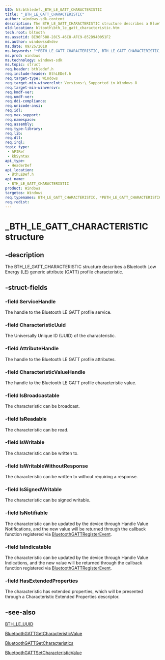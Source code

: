 ```yaml
---
UID: NS:bthledef._BTH_LE_GATT_CHARACTERISTIC
title: "_BTH_LE_GATT_CHARACTERISTIC"
author: windows-sdk-content
description: The BTH_LE_GATT_CHARACTERISTIC structure describes a Bluetooth Low Energy (LE) generic attribute (GATT) profile characteristic.
old-location: bltooth\bth_le_gatt_characteristic.htm
tech.root: bltooth
ms.assetid: BE96F588-28C5-46C8-AFC9-852D940051F2
ms.author: windowssdkdev
ms.date: 09/26/2018
ms.keywords: "*PBTH_LE_GATT_CHARACTERISTIC, BTH_LE_GATT_CHARACTERISTIC, BTH_LE_GATT_CHARACTERISTIC structure [Bluetooth Devices], PBTH_LE_GATT_CHARACTERISTIC, PBTH_LE_GATT_CHARACTERISTIC structure pointer [Bluetooth Devices], _BTH_LE_GATT_CHARACTERISTIC, bltooth.bth_le_gatt_characteristic, bthledef/BTH_LE_GATT_CHARACTERISTIC, bthledef/PBTH_LE_GATT_CHARACTERISTIC"
ms.prod: windows
ms.technology: windows-sdk
ms.topic: struct
req.header: bthledef.h
req.include-header: BthLEDef.h
req.target-type: Windows
req.target-min-winverclnt: Versions:\_Supported in Windows 8
req.target-min-winversvr: 
req.kmdf-ver: 
req.umdf-ver: 
req.ddi-compliance: 
req.unicode-ansi: 
req.idl: 
req.max-support: 
req.namespace: 
req.assembly: 
req.type-library: 
req.lib: 
req.dll: 
req.irql: 
topic_type:
 - APIRef
 - kbSyntax
api_type:
 - HeaderDef
api_location:
 - BthLEDef.h
api_name:
 - BTH_LE_GATT_CHARACTERISTIC
product: Windows
targetos: Windows
req.typenames: BTH_LE_GATT_CHARACTERISTIC, *PBTH_LE_GATT_CHARACTERISTIC
req.redist: 
---
```


# _BTH_LE_GATT_CHARACTERISTIC structure


## -description


The BTH_LE_GATT_CHARACTERISTIC structure describes a Bluetooth Low Energy (LE) generic attribute (GATT) profile characteristic.


## -struct-fields




### -field ServiceHandle

The handle to the Bluetooth LE GATT profile service.


### -field CharacteristicUuid

The Universally Unique ID (UUID) of the characteristic.


### -field AttributeHandle

The handle to the Bluetooth LE GATT profile attributes.


### -field CharacteristicValueHandle

The handle to the Bluetooth LE GATT profile characteristic value.


### -field IsBroadcastable

The characteristic can be broadcast.


### -field IsReadable

The characteristic  can be read.


### -field IsWritable

The characteristic  can be written to.


### -field IsWritableWithoutResponse

The characteristic  can be written to without requiring a response.


### -field IsSignedWritable

The characteristic can be signed writable.


### -field IsNotifiable

The characteristic can be updated by the device through Handle Value Notifications, and the new value will be returned through the callback function registered via <a href="https://msdn.microsoft.com/8C1477F8-8342-4405-8FE1-8109E6147EE9">BluetoothGATTRegisterEvent</a>.


### -field IsIndicatable

The characteristic can be updated by the device through Handle Value Indications, and the new value will be returned through the callback function registered via <a href="https://msdn.microsoft.com/8C1477F8-8342-4405-8FE1-8109E6147EE9">BluetoothGATTRegisterEvent</a>.


### -field HasExtendedProperties

The characteristic  has extended properties, which will be presented through a Characteristic Extended Properties descriptor.


## -see-also




<a href="https://msdn.microsoft.com/FA82A099-7924-44A1-A14C-7633B8656FB7">BTH_LE_UUID</a>



<a href="https://msdn.microsoft.com/8C89FCE9-8DCA-4A38-AF67-A46FDDCC9A60">BluetoothGATTGetCharacteristicValue</a>



<a href="https://msdn.microsoft.com/974270EE-6319-45E3-BAB8-3A57665591EA">BluetoothGATTGetCharacteristics</a>



<a href="https://msdn.microsoft.com/114C1FCD-95F8-4358-8178-C9B283CA7323">BluetoothGATTSetCharacteristicValue</a>
 

 

